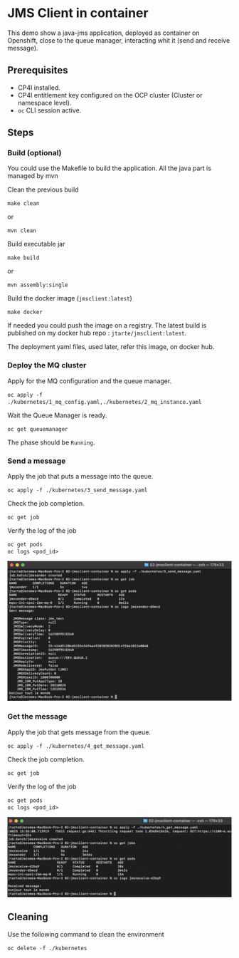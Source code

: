# JMS Client in container

This demo show a java-jms application, deployed as container on Openshift, close to the queue manager, interacting whit it (send and receive message).

## Prerequisites

* CP4I installed.
* CP4I entitlement key configured on the OCP cluster (Cluster or namespace level).
* `oc` CLI session active.

## Steps

### Build (optional)

You could use the Makefile to build the application. All the java part is managed by mvn

Clean the previous build
```
make clean
```
or 
```
mvn clean
```

Build executable jar 
```
make build
``` 
or 
```
mvn assembly:single 
```

Build the docker image (`jmsclient:latest`) 
```
make docker 
```

If needed you could push the image on a registry. The latest build is published on my docker hub repo : `jtarte/jmsclient:latest`.

The deployment yaml files, used later, refer this image, on docker hub.

### Deploy the MQ cluster

Apply for the MQ configuration and the queue manager.
```
oc apply -f ./kubernetes/1_mq_config.yaml,./kubernetes/2_mq_instance.yaml
```

Wait the Queue Manager is ready.
```
oc get queuemanager
```
The phase should be `Running`.

### Send a message

Apply the job that puts a message into the queue.
```
oc apply -f ./kubernetes/3_send_message.yaml
``` 
Check the job completion.
```
oc get job
``` 
Verify the log of the job
```
oc get pods 
oc logs <pod_id>
```

![send message](./img/send.png)

### Get the message

Apply the job that gets  message from the queue.
```
oc apply -f ./kubernetes/4_get_message.yaml
``` 
Check the job completion.
```
oc get job
``` 
Verify the log of the job
```
oc get pods 
oc logs <pod_id>
```

![get message](./img/get.png)

## Cleaning

Use the following command to clean the environment 
```
oc delete -f ./kubernetes
```
